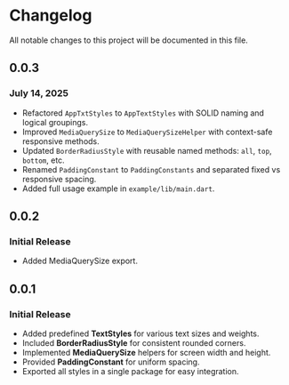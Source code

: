 # Changelog

All notable changes to this project will be documented in this file.

## 0.0.3

### July 14, 2025

* Refactored `AppTxtStyles` to `AppTextStyles` with SOLID naming and logical groupings.
* Improved `MediaQuerySize` to `MediaQuerySizeHelper` with context-safe responsive methods.
* Updated `BorderRadiusStyle` with reusable named methods: `all`, `top`, `bottom`, etc.
* Renamed `PaddingConstant` to `PaddingConstants` and separated fixed vs responsive spacing.
* Added full usage example in `example/lib/main.dart`.

## 0.0.2

### Initial Release

* Added MediaQuerySize export.

## 0.0.1

### Initial Release

* Added predefined **TextStyles** for various text sizes and weights.
* Included **BorderRadiusStyle** for consistent rounded corners.
* Implemented **MediaQuerySize** helpers for screen width and height.
* Provided **PaddingConstant** for uniform spacing.
* Exported all styles in a single package for easy integration.
